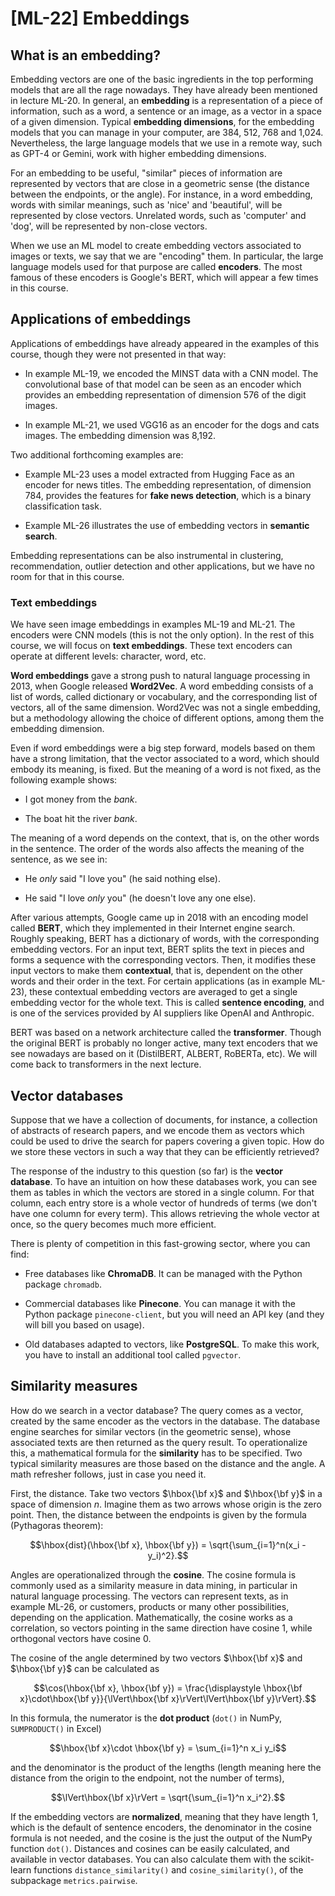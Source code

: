 # [ML-22] Embeddings

## What is an embedding?

Embedding vectors are one of the basic ingredients in the top performing models that are all the rage nowadays. They have already been mentioned in lecture ML-20. In general, an **embedding** is a representation of a piece of information, such as a word, a sentence or an image, as a vector in a space of a given dimension. Typical **embedding dimensions**, for the embedding models that you can manage in your computer, are 384, 512, 768 and 1,024. Nevertheless, the large language models that we use in a remote way, such as GPT-4 or Gemini, work with higher embedding dimensions.

For an embedding to be useful, "similar" pieces of information are represented by vectors that are close in a geometric sense (the distance between the endpoints, or the angle). For instance, in a word embedding, words with similar meanings, such as 'nice' and 'beautiful', will be represented by close vectors. Unrelated words, such as 'computer' and 'dog', will be represented by non-close vectors.

When we use an ML model to create embedding vectors associated to images or texts, we say that we are "encoding" them. In particular, the large language models used for that purpose are called **encoders**. The most famous of these encoders is Google's BERT, which will appear a few times in this course.

## Applications of embeddings

Applications of embeddings have already appeared in the examples of this course, though they were not presented in that way:

* In example ML-19, we encoded the MINST data with a CNN model. The convolutional base of that model can be seen as an encoder which provides an embedding representation of dimension 576 of the digit images.

* In example ML-21, we used VGG16 as an encoder for the dogs and cats images. The embedding dimension was 8,192.

Two additional forthcoming examples are:

* Example ML-23 uses a model extracted from Hugging Face as an encoder for news titles. The embedding representation, of dimension 784, provides the features for **fake news detection**, which is a binary classification task. 

* Example ML-26 illustrates the use of embedding vectors in **semantic search**.

Embedding representations can be also instrumental in clustering, recommendation, outlier detection and other applications, but we have no room for that in this course.

### Text embeddings

We have seen image embeddings in examples ML-19 and ML-21. The encoders were CNN models (this is not the only option). In the rest of this course, we will focus on **text embeddings**. These text encoders can operate at different levels: character, word, etc. 

**Word embeddings** gave a strong push to natural language processing in 2013, when Google released **Word2Vec**. A word embedding consists of a list of words, called dictionary or vocabulary, and the corresponding list of vectors, all of the same dimension. Word2Vec was not a single embedding, but a methodology allowing the choice of different options, among them the embedding dimension. 

Even if word embeddings were a big step forward, models based on them have a strong limitation, that the vector associated to a word, which should embody its meaning, is fixed. But the meaning of a word is not fixed, as the following example shows:

* I got money from the *bank*.

* The boat hit the river *bank*.

The meaning of a word depends on the context, that is, on the other words in the sentence. The order of the words also affects the meaning of the sentence, as we see in:

* He *only* said "I love you" (he said nothing else).

* He said "I love *only* you" (he doesn't love any one else).

After various attempts, Google came up in 2018 with an encoding model called **BERT**, which they implemented in their Internet engine search. Roughly speaking, BERT has a dictionary of words, with the corresponding embedding vectors. For an input text, BERT splits the text in pieces and forms a sequence with the corresponding vectors. Then, it modifies these input vectors to make them **contextual**, that is, dependent on the other words and their order in the text. For certain applications (as in example ML-23), these contextual embedding vectors are averaged to get a single embedding vector for the whole text. This is called **sentence encoding**, and is one of the services provided by AI suppliers like OpenAI and Anthropic.

BERT was based on a network architecture called the **transformer**. Though the original BERT is probably no longer active, many text encoders that we see nowadays are based on it (DistilBERT, ALBERT, RoBERTa, etc). We will come back to transformers in the next lecture.

## Vector databases

Suppose that we have a collection of documents, for instance, a collection of abstracts of research papers, and we encode them as vectors which could be used to drive the search for papers covering a given topic. How do we store these vectors in such a way that they can be efficiently retrieved?

The response of the industry to this question (so far) is the **vector database**. To have an intuition on how these databases work, you can see them as tables in which the vectors are stored in a single column. For that column, each entry store is a whole vector of hundreds of terms (we don't have one column for every term). This allows retrieving the whole vector at once, so the query becomes much more efficient. 

There is plenty of competition in this fast-growing sector, where you can find:

* Free databases like **ChromaDB**. It can be managed with the Python package `chromadb`.

* Commercial databases like **Pinecone**. You can manage it with the Python package `pinecone-client`, but you will need an API key (and they will bill you based on usage).

* Old databases adapted to vectors, like **PostgreSQL**. To make this work, you have to install an additional tool called `pgvector`.

## Similarity measures

How do we search in a vector database? The query comes as a vector, created by the same encoder as the vectors in the database. The database engine searches for similar vectors (in the geometric sense), whose associated texts are then returned as the query result. To operationalize this, a mathematical formula for the **similarity** has to be specified. Two typical similarity measures are those based on the distance and the angle. A math refresher follows, just in case you need it. 

First, the distance. Take two vectors $\hbox{\bf x}$ and $\hbox{\bf y}$ in a space of dimension $n$. Imagine them as two arrows whose origin is the zero point. Then, the distance between the endpoints is given by the formula (Pythagoras theorem):

$$\hbox{dist}(\hbox{\bf x}, \hbox{\bf y}) = \sqrt{\sum_{i=1}^n(x_i - y_i)^2}.$$

Angles are operationalized through the **cosine**. The cosine formula is commonly used as a similarity measure in data mining, in particular in natural language processing. The vectors can represent texts, as in example ML-26, or customers, products or many other possibilities, depending on the application. Mathematically, the cosine works as a correlation, so vectors pointing in the same direction have cosine 1, while orthogonal vectors have cosine 0. 

The cosine of the angle determined by two vectors $\hbox{\bf x}$ and $\hbox{\bf y}$ can be calculated as

$$\cos(\hbox{\bf x}, \hbox{\bf y}) = \frac{\displaystyle \hbox{\bf x}\cdot\hbox{\bf y}}{\lVert\hbox{\bf x}\rVert\lVert\hbox{\bf y}\rVert}.$$

In this formula, the numerator is the **dot product** (`dot()` in NumPy, `SUMPRODUCT()` in Excel)

$$\hbox{\bf x}\cdot \hbox{\bf y} = \sum_{i=1}^n x_i y_i$$

and the denominator is the product of the lengths (length meaning here the distance from the origin to the endpoint, not the number of terms),

$$\lVert\hbox{\bf x}\rVert = \sqrt{\sum_{i=1}^n x_i^2}.$$

If the embedding vectors are **normalized**, meaning that they have length 1, which is the default of sentence encoders, the denominator in the cosine formula is not needed, and the cosine is the just the output of the NumPy function `dot()`. Distances and cosines can be easily calculated, and available in vector databases. You can also calculate them with the scikit-learn functions `distance_similarity()` and `cosine_similarity()`, of the subpackage `metrics.pairwise`. 

